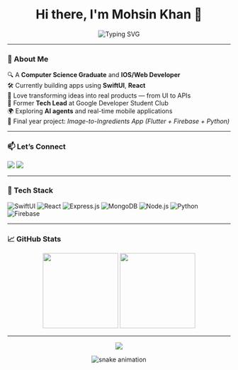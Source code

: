 <h1 align="center">Hi there, I'm Mohsin Khan 👋</h1>

<p align="center">
  <img src="https://readme-typing-svg.demolab.com?font=Fira+Code&pause=1000&center=true&width=435&lines=CS+Graduate+%7C+IOS+%26+Web+Dev;Passionate+about+building+real+apps;React+%7C+SwiftUI+%7C+Python" alt="Typing SVG" />
</p>

---

### 🚀 About Me

🔍 A **Computer Science Graduate** and **IOS/Web Developer**  
🛠️ Currently building apps using **SwiftUI**, **React**  
📱 Love transforming ideas into real products — from UI to APIs  
💼 Former **Tech Lead** at Google Developer Student Club  
🌍 Exploring **AI agents** and real-time mobile applications  
🎯 Final year project: *Image-to-Ingredients App (Flutter + Firebase + Python)*  

---

### 📫 Let’s Connect

<p align="left">
  <a href="mailto:imohsinkhan777@gmail.com"><img src="https://img.shields.io/badge/Gmail-EA4335?style=for-the-badge&logo=gmail&logoColor=white"/></a>
  <a href="https://www.linkedin.com/in/mohsin-khan777/"><img src="https://img.shields.io/badge/LinkedIn-blue?style=for-the-badge&logo=linkedin&logoColor=white"/></a>
</p>

---

### 🧰 Tech Stack

![SwiftUI](https://img.shields.io/badge/SwiftUI-F05138?style=for-the-badge&logo=swift&logoColor=white)
![React](https://img.shields.io/badge/React-20232A?style=for-the-badge&logo=react&logoColor=61DAFB)
![Express.js](https://img.shields.io/badge/Express.js-404D59?style=for-the-badge&logo=express&logoColor=white)
![MongoDB](https://img.shields.io/badge/MongoDB-4EA94B?style=for-the-badge&logo=mongodb&logoColor=white)
![Node.js](https://img.shields.io/badge/Node.js-339933?style=for-the-badge&logo=nodedotjs&logoColor=white)
![Python](https://img.shields.io/badge/Python-FFD43B?style=for-the-badge&logo=python&logoColor=blue)
![Firebase](https://img.shields.io/badge/Firebase-FFCA28?style=for-the-badge&logo=firebase&logoColor=black)


---

### 📈 GitHub Stats

<p align="center">
  <img src="https://github-readme-stats.vercel.app/api?username=MohsinKhan747&show_icons=true&theme=tokyonight&count_private=true" height="170px"/>
  <img src="https://github-readme-stats.vercel.app/api/top-langs/?username=MohsinKhan747&layout=compact&theme=tokyonight" height="170px"/>
</p>



---

<p align="center">
  <img src="https://github-profile-trophy.vercel.app/?username=MohsinKhan747&theme=tokyonight&no-frame=true&margin-w=10" />
</p>

<p align="center">
  <img src="https://raw.githubusercontent.com/MohsinKhan747/MohsinKhan747/output/github-contribution-grid-snake.svg" alt="snake animation" />
</p>
